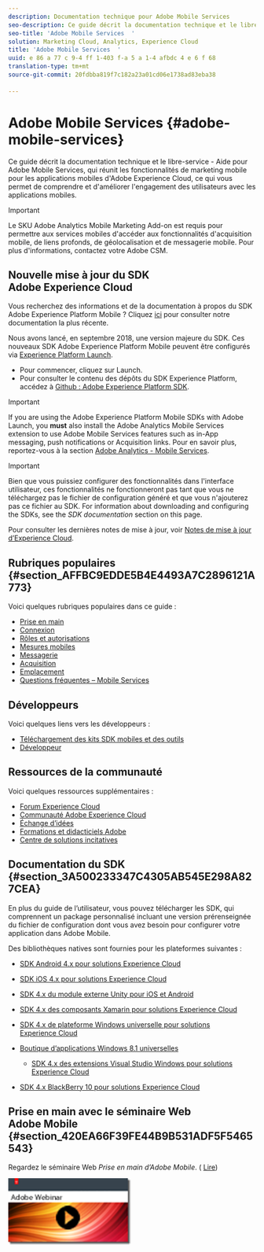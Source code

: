 ```yaml
---
description: Documentation technique pour Adobe Mobile Services
seo-description: Ce guide décrit la documentation technique et le libre-service - Aide pour Adobe Mobile Services, qui réunit les fonctionnalités de marketing mobile pour les applications mobiles d'Adobe Experience Cloud, ce qui vous permet de comprendre et d'améliorer l'engagement des utilisateurs avec les applications mobiles.
seo-title: 'Adobe Mobile Services  '
solution: Marketing Cloud, Analytics, Experience Cloud
title: 'Adobe Mobile Services  '
uuid: e 86 a 77 c 9-4 ff 1-403 f-a 5 a 1-4 afbdc 4 e 6 f 68
translation-type: tm+mt
source-git-commit: 20fdbba819f7c182a23a01cd06e1738ad83eba38

---
```



# Adobe Mobile Services {#adobe-mobile-services}

Ce guide décrit la documentation technique et le libre-service - Aide pour Adobe Mobile Services, qui réunit les fonctionnalités de marketing mobile pour les applications mobiles d'Adobe Experience Cloud, ce qui vous permet de comprendre et d'améliorer l'engagement des utilisateurs avec les applications mobiles.

>[!IMPORTANT]
>
>Le SKU Adobe Analytics Mobile Marketing Add-on est requis pour permettre aux services mobiles d'accéder aux fonctionnalités d'acquisition mobile, de liens profonds, de géolocalisation et de messagerie mobile. Pour plus d'informations, contactez votre Adobe CSM.

## Nouvelle mise à jour du SDK Adobe Experience Cloud

Vous recherchez des informations et de la documentation à propos du SDK Adobe Experience Platform Mobile ? Cliquez [ici](https://aep-sdks.gitbook.io/docs/) pour consulter notre documentation la plus récente.

Nous avons lancé, en septembre 2018, une version majeure du SDK. Ces nouveaux SDK Adobe Experience Platform Mobile peuvent être configurés via [Experience Platform Launch](https://www.adobe.com/experience-platform/launch.html).

* Pour commencer, cliquez sur Launch.
* Pour consulter le contenu des dépôts du SDK Experience Platform, accédez à [Github : Adobe Experience Platform SDK](https://github.com/Adobe-Marketing-Cloud/acp-sdks).

>[!IMPORTANT]
>
> If you are using the Adobe Experience Platform Mobile SDKs with Adobe Launch, you **must** also install the Adobe Analytics Mobile Services extension to use Adobe Mobile Services features such as in-App messaging, push notifications or Acquisition links. Pour en savoir plus, reportez-vous à la section [Adobe Analytics - Mobile Services](https://aep-sdks.gitbook.io/docs/using-mobile-extensions/adobe-analytics-mobile-services).

>[!IMPORTANT]
>
>Bien que vous puissiez configurer des fonctionnalités dans l'interface utilisateur, ces fonctionnalités ne fonctionneront pas tant que vous ne téléchargez pas le fichier de configuration généré et que vous n'ajouterez pas ce fichier au SDK. For information about downloading and configuring the SDKs, see the *SDK documentation* section on this page.

Pour consulter les dernières notes de mise à jour, voir [Notes de mise à jour d’Experience Cloud](https://docs.adobe.com/content/help/en/release-notes/experience-cloud/current.html).

## Rubriques populaires {#section_AFFBC9EDDE5B4E4493A7C2896121A773}

Voici quelques rubriques populaires dans ce guide :

* [Prise en main](/help/using/gs/gs.md)
* [Connexion](/help/using/gs/gs-signin.md)
* [Rôles et autorisations](/help/using/gs/c-mob-roles-and-permissions.md)
* [Mesures mobiles](/help/using/gs/metrics/metrics.md)
* [Messagerie](/help/using/in-app-messaging/in-app-messaging.md)
* [Acquisition](/help/using/acquisition-main/acquisition-main.md)
* [Emplacement](/help/using/location/c-location-overview.md)
* [Questions fréquentes – Mobile Services](/help/using/faq-mobile.md)

## Développeurs

Voici quelques liens vers les développeurs :

* [Téléchargement des kits SDK mobiles et des outils](/help/using/c-manage-app-settings/c-mob-confg-app/t-config-analytics/download-sdk.md)
* [Développeur](https://marketing.adobe.com/resources/help/en_US/reference/developer.html)

## Ressources de la communauté

Voici quelques ressources supplémentaires :

* [Forum Experience Cloud](https://forums.adobe.com/community/experience-cloud)
* [Communauté Adobe Experience Cloud](https://helpx.adobe.com/marketing-cloud.html?promoid=KAWSE)
* [Échange d’idées](https://forums.adobe.com/community/experience-cloud/analytics-cloud/analytics)
* [Formations et didacticiels Adobe](https://helpx.adobe.com/learning.html?promoid=KAUDK)
* [Centre de solutions incitatives](https://www.adobe.com/marketing-cloud.html)

## Documentation du SDK {#section_3A500233347C4305AB545E298A827CEA}

En plus du guide de l’utilisateur, vous pouvez télécharger les SDK, qui comprennent un package personnalisé incluant une version prérenseignée du fichier de configuration dont vous avez besoin pour configurer votre application dans Adobe Mobile.

Des bibliothèques natives sont fournies pour les plateformes suivantes :

* [SDK Android 4.x pour solutions Experience Cloud](https://docs.adobe.com/content/help/en/mobile-services/android/overview.html)

* [SDK iOS 4.x pour solutions Experience Cloud](https://docs.adobe.com/content/help/en/mobile-services/ios/overview.html)

* [SDK 4.x du module externe Unity pour iOS et Android](https://docs.adobe.com/content/help/en/mobile-services/unity/get-started.html)

* [SDK 4.x des composants Xamarin pour solutions Experience Cloud](https://docs.adobe.com/content/help/en/mobile-services/xamarin/get-started.html)

* [SDK 4.x de plateforme Windows universelle pour solutions Experience Cloud](https://docs.adobe.com/content/help/en/mobile-services/universal-windows/overview.html)

* [Boutique d’applications Windows 8.1 universelles](https://docs.adobe.com/content/help/en/mobile-services/windows-universal-appstore/overview.html)

   * [SDK 4.x des extensions Visual Studio Windows pour solutions Experience Cloud](https://docs.adobe.com/content/help/en/mobile-services/windows-universal-appstore/win-vse-4x.html)

* [SDK 4.x BlackBerry 10 pour solutions Experience Cloud](https://docs.adobe.com/content/help/en/mobile-services/blackberry/overview.html)

## Prise en main avec le séminaire Web Adobe Mobile {#section_420EA66F39FE44B9B531ADF5F5465543}

Regardez le séminaire Web *Prise en main d’Adobe Mobile*. ( [Lire](https://adobe.ly/PsxCFn))

[  ![](assets/webinar.png) ](https://adobe.ly/PsxCFn)
